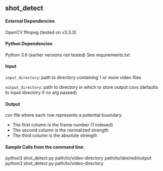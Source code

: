 ## shot_detect

#### External Dependencies
OpenCV
ffmpeg (tested on v3.3.3)

#### Python Dependencies
Python 3.6 (earlier versions not tested)
See requirements.txt

#### Input
`input_directory`: path to directory containing 1 or more video files

`output_directory`: path to directory in which to store output csvs (defaults to input directory if no arg passed)

#### Output
csv file where each row represents a potential boundary.
* The first column is the frame number (1 indexed) 
* The second column is the normalized strength
* The third column is the absolute strength


#### Sample Calls from the command line:
python3 shot_detect.py path/to/video-directory path/to/desired/output
python3 shot_detect.py path/to/video-directory 
